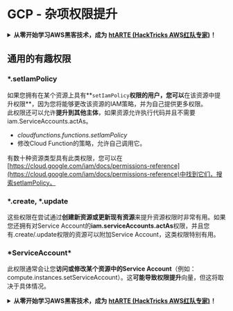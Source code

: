 # GCP - 杂项权限提升

<details>

<summary><strong>从零开始学习AWS黑客技术，成为</strong> <a href="https://training.hacktricks.xyz/courses/arte"><strong>htARTE (HackTricks AWS红队专家)</strong></a><strong>！</strong></summary>

支持HackTricks的其他方式：

* 如果您想在**HackTricks中看到您的公司广告**或**下载HackTricks的PDF**，请查看[**订阅计划**](https://github.com/sponsors/carlospolop)！
* 获取[**官方PEASS & HackTricks商品**](https://peass.creator-spring.com)
* 发现[**PEASS家族**](https://opensea.io/collection/the-peass-family)，我们独家的[**NFTs系列**](https://opensea.io/collection/the-peass-family)
* **加入** 💬 [**Discord群组**](https://discord.gg/hRep4RUj7f) 或 [**telegram群组**](https://t.me/peass) 或在**Twitter** 🐦 上**关注**我 [**@carlospolopm**](https://twitter.com/carlospolopm)**。**
* **通过向** [**HackTricks**](https://github.com/carlospolop/hacktricks) 和 [**HackTricks Cloud**](https://github.com/carlospolop/hacktricks-cloud) github仓库提交PR来分享您的黑客技巧。**

</details>

## 通用的有趣权限

### \*.setIamPolicy

如果您拥有在某个资源上具有**`setIamPolicy`**权限的用户，您可以**在该资源中提升权限**，因为您将能够更改该资源的IAM策略，并为自己提供更多权限。\
此权限还可以允许**提升到其他主体**，如果资源允许执行代码并且不需要iam.ServiceAccounts.actAs。

* _cloudfunctions.functions.setIamPolicy_
* 修改Cloud Function的策略，允许自己调用它。

有数十种资源类型具有此类权限，您可以在[https://cloud.google.com/iam/docs/permissions-reference](https://cloud.google.com/iam/docs/permissions-reference)中找到它们，搜索setIamPolicy。

### \*.create, \*.update

这些权限在尝试通过**创建新资源或更新现有资源**来提升资源权限时非常有用。如果您还拥有对Service Account的**iam.serviceAccounts.actAs**权限，并且您有.create/.update权限的资源可以附加Service Account，这类权限特别有用。

### \*ServiceAccount\*

此权限通常会让您**访问或修改某个资源中的Service Account**（例如：compute.instances.setServiceAccount）。这**可能导致权限提升**向量，但这将取决于具体情况。



<details>

<summary><strong>从零开始学习AWS黑客技术，成为</strong> <a href="https://training.hacktricks.xyz/courses/arte"><strong>htARTE (HackTricks AWS红队专家)</strong></a><strong>！</strong></summary>

支持HackTricks的其他方式：

* 如果您想在**HackTricks中看到您的公司广告**或**下载HackTricks的PDF**，请查看[**订阅计划**](https://github.com/sponsors/carlospolop)！
* 获取[**官方PEASS & HackTricks商品**](https://peass.creator-spring.com)
* 发现[**PEASS家族**](https://opensea.io/collection/the-peass-family)，我们独家的[**NFTs系列**](https://opensea.io/collection/the-peass-family)
* **加入** 💬 [**Discord群组**](https://discord.gg/hRep4RUj7f) 或 [**telegram群组**](https://t.me/peass) 或在**Twitter** 🐦 上**关注**我 [**@carlospolopm**](https://twitter.com/carlospolopm)**。**
* **通过向** [**HackTricks**](https://github.com/carlospolop/hacktricks) 和 [**HackTricks Cloud**](https://github.com/carlospolop/hacktricks-cloud) github仓库提交PR来分享您的黑客技巧。**

</details>
